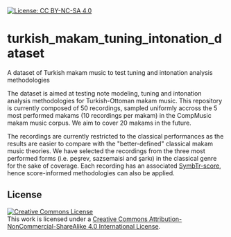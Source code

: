 [![License: CC BY-NC-SA 4.0](https://img.shields.io/badge/License-CC%20BY--NC--SA%204.0-ff69b4.svg)](http://creativecommons.org/licenses/by-nc-sa/4.0/)

# turkish_makam_tuning_intonation_dataset
A dataset of Turkish makam music to test tuning and intonation analysis methodologies

The dataset is aimed at testing note modeling, tuning and intonation analysis methodologies for Turkish-Ottoman makam music. This repository is currently composed of 50 recordings, sampled uniformly accross the 5 most performed makams (10 recordings per makam) in the CompMusic makam music corpus. We aim to cover 20 makams in the future.

The recordings are currently restricted to the classical performances as the results are easier to compare with the "better-defined" classical makam music theories. We have selected the recordings from the three most performed forms (i.e. peşrev, sazsemaisi and şarkı) in the classical genre for the sake of coverage. Each recording has an associated [SymbTr-score](https://github.com/MTG/SymbTr), hence score-informed methodologies can also be applied.

<a name="License"></a>License
--------------------
<a rel="license" href="http://creativecommons.org/licenses/by-nc-sa/4.0/"><img alt="Creative Commons License" style="border-width:0" src="https://i.creativecommons.org/l/by-nc-sa/4.0/88x31.png" /></a><br />This work is licensed under a <a rel="license" href="http://creativecommons.org/licenses/by-nc-sa/4.0/">Creative Commons Attribution-NonCommercial-ShareAlike 4.0 International License</a>.
